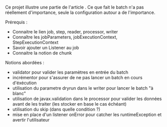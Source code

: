 Ce projet illustre une partie de l'article <REX Spring batch>. 
Ce que fait le batch n'a pas réellement d'importance, seule la configuration autour a de l'importance.

Prérequis :
- Connaitre le lien job, step, reader, processor, writer
- Connaître les jobParameters, jobExecutionContext, StepExecutionContext
- Savoir ajouter un Listener au job
- Connaitre la notion de chunk

Notions abordées :
- validator pour valider les paramètres en entrée du batch
- incrémentor pour s'assurer de ne pas lancer un batch en cours d'éxécution
- utilisation du parametre dryrun dans le writer pour lancer le batch "à blanc"
- utilisation de javax.validation dans le processor pour valider les données avant de les traiter (les stocker en base le cas échéant)
- utilisation du skip (dans quelle condition ?)
- mise en place d'un listener onError pour catcher les runtimeException et avertir l'utilisateur

